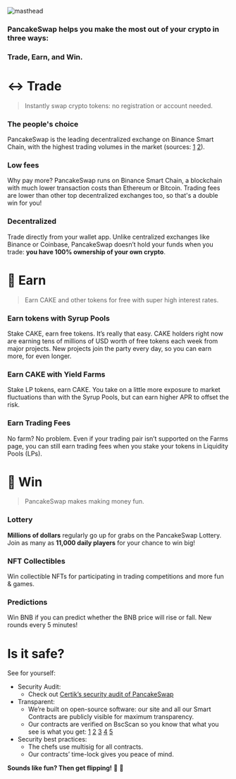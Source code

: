 ![masthead](https://user-images.githubusercontent.com/73102969/116112752-6f03a500-a6ea-11eb-904b-a66877eb9d77.png)

### PancakeSwap helps you make the most out of your crypto in three ways:
### Trade, Earn, and Win.

# ↔️ Trade

> Instantly swap crypto tokens: no registration or account needed.

### The people's choice
PancakeSwap is the leading decentralized exchange on Binance Smart Chain, with the highest trading volumes in the market (sources: [1](https://www.coingecko.com/en/exchanges/decentralized)  [2](https://coinmarketcap.com/rankings/exchanges/dex/)).

### Low fees
Why pay more? PancakeSwap runs on Binance Smart Chain, a blockchain with much lower transaction costs than Ethereum or Bitcoin. Trading fees are lower than other top decentralized exchanges too, so that's a double win for you!

### Decentralized
Trade directly from your wallet app. Unlike centralized exchanges like Binance or Coinbase, PancakeSwap doesn’t hold your funds when you trade: **you have 100% ownership of your own crypto**.

# 💸 Earn

> Earn CAKE and other tokens for free with super high interest rates.

### Earn tokens with Syrup Pools
Stake CAKE, earn free tokens. It’s really that easy. CAKE holders right now are earning tens of millions of USD worth of free tokens each week from major projects. New projects join the party every day, so you can earn more, for even longer.

### Earn CAKE with Yield Farms
Stake LP tokens, earn CAKE. You take on a little more exposure to market fluctuations than with the Syrup Pools, but can earn higher APR to offset the risk.

### Earn Trading Fees
No farm? No problem. Even if your trading pair isn’t supported on the Farms page, you can still earn trading fees when you stake your tokens in Liquidity Pools (LPs).


# 🎲 Win

> PancakeSwap makes making money fun.

### Lottery
**Millions of dollars** regularly go up for grabs on the PancakeSwap Lottery. 
Join as many as **11,000 daily players** for your chance to win big!‌

### NFT Collectibles
Win collectible NFTs for participating in trading competitions and more fun & games.

### Predictions
Win BNB if you can predict whether the BNB price will rise or fall.
New rounds every 5 minutes!

# Is it safe?
See for yourself:
-   Security Audit:    
    -   Check out [Certik’s security audit of PancakeSwap](https://www.certik.org/projects/pancakeswap)
-   Transparent:
    -   We’re built on open-source software: our site and all our Smart Contracts are publicly visible for maximum transparency.
    -   Our contracts are verified on BscScan so you know that what you see is what you get: [1](https://bscscan.com/address/0x10ED43C718714eb63d5aA57B78B54704E256024E)  [2](https://bscscan.com/address/0x73feaa1ee314f8c655e354234017be2193c9e24e#code)  [3](https://bscscan.com/address/0xbcfccbde45ce874adcb698cc183debcf17952812)  [4](https://bscscan.com/address/0x1b96b92314c44b159149f7e0303511fb2fc4774f#code)  [5](https://bscscan.com/address/0x92E8CeB7eAeD69fB6E4d9dA43F605D2610214E68)
-   Security best practices:
    -   The chefs use multisig for all contracts.
    -   Our contracts’ time-lock gives you peace of mind.

**Sounds like fun? Then get flipping!** 🐰 🥞
